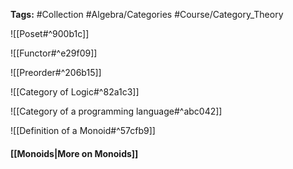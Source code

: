 **Tags:** #Collection #Algebra/Categories #Course/Category_Theory  

![[Poset#^900b1c]]

![[Functor#^e29f09]]

![[Preorder#^206b15]]

![[Category of Logic#^82a1c3]]

![[Category of a programming language#^abc042]]

![[Definition of a Monoid#^57cfb9]]

#### [[Monoids|More on Monoids]]